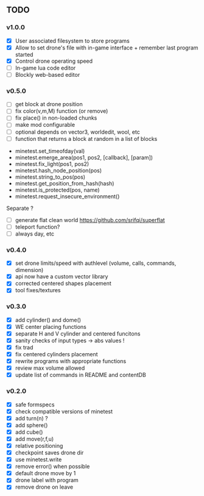 ## TODO

### v1.0.0

- [x] User associated filesystem to store programs
- [x] Allow to set drone's file with in-game interface + remember last program started
- [x] Control drone operating speed
- [ ] In-game lua code editor
- [ ] Blockly web-based editor

### v0.5.0

- [ ] get block at drone position
- [ ] fix color(v,m,M) function (or remove)
- [ ] fix place() in non-loaded chunks
- [ ] make mod configurable
- [ ] optional depends on vector3, worldedit, wool, etc
- [ ] function that returns a block at random in a list of blocks

- minetest.set_timeofday(val)
- minetest.emerge_area(pos1, pos2, [callback], [param])
- minetest.fix_light(pos1, pos2)
- minetest.hash_node_position(pos)
- minetest.string_to_pos(pos)
- minetest.get_position_from_hash(hash)
- minetest.is_protected(pos, name)
- minetest.request_insecure_environment()

Separate ?

- [ ] generate flat clean world https://github.com/srifqi/superflat
- [ ] teleport function?
- [ ] always day, etc

### v0.4.0

- [x] set drone limits/speed with authlevel (volume, calls, commands, dimension)
- [x] api now have a custom vector library
- [x] corrected centered shapes placement
- [x] tool fixes/textures

### v0.3.0

- [x] add cylinder() and dome()
- [x] WE center placing functions
- [x] separate H and V cylinder and centered funcitons
- [x] sanity checks of input types -> abs values !
- [x] fix trad
- [x] fix centered cylinders placement
- [x] rewrite programs with appropriate functions
- [x] review max volume allowed
- [x] update list of commands in README and contentDB

### v0.2.0

- [x] safe formspecs
- [x] check compatible versions of minetest
- [x] add turn(n) ?
- [x] add sphere()
- [x] add cube()
- [x] add move(r,f,u)
- [x] relative positioning
- [x] checkpoint saves drone dir
- [x] use minetest.write
- [x] remove error() when possible
- [x] default drone move by 1
- [x] drone label with program
- [x] remove drone on leave